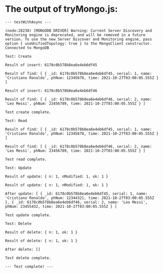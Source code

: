 # The output of tryMongo.js:
`--- testWithAsync ---`

`(node:28238) [MONGODB DRIVER] Warning: Current Server Discovery and Monitoring engine is deprecated, and will be removed in a future version. To use the new Server Discover and Monitoring engine, pass option { useUnifiedTopology: true } to the MongoClient constructor.
Connected to MongoDB`

`Test: Create`

`Result of insert:
 6178c0b578b8ea6e4eb6df45`

`Result of find:
 [ { _id: 6178c0b578b8ea6e4eb6df45,
    serial: 1,
    name: 'Cristiano Ronaldo',
    phNum: 12345678,
    time: 2021-10-27T03:00:05.555Z } ]`

`Result of insert:
 6178c0b578b8ea6e4eb6df46`

`Result of find:
 [ { _id: 6178c0b578b8ea6e4eb6df46,
    serial: 2,
    name: 'Leo Messi',
    phNum: 23456789,
    time: 2021-10-27T03:00:05.555Z } ]`

`Test create complete.`

`Test: Read`

`Result of find:
 [ { _id: 6178c0b578b8ea6e4eb6df45,
    serial: 1,
    name: 'Cristiano Ronaldo',
    phNum: 12345678,
    time: 2021-10-27T03:00:05.555Z } ]`

`Result of find:
 [ { _id: 6178c0b578b8ea6e4eb6df46,
    serial: 2,
    name: 'Leo Messi',
    phNum: 23456789,
    time: 2021-10-27T03:00:05.555Z } ]`

`Test read complete.`

`Test: Update`

`Result of update:
 { n: 1, nModified: 1, ok: 1 }`

`Result of update:
 { n: 1, nModified: 1, ok: 1 }`

`After update:
 [ { _id: 6178c0b578b8ea6e4eb6df45,
    serial: 1,
    name: 'Cristiano Ronaldo',
    phNum: 12344321,
    time: 2021-10-27T03:00:05.555Z },
  { _id: 6178c0b578b8ea6e4eb6df46,
    serial: 2,
    name: 'Leo Messi',
    phNum: 23455432,
    time: 2021-10-27T03:00:05.555Z } ]`

`Test update complete.`

`Test: Delete`

`Result of delete:
 { n: 1, ok: 1 }`

`Result of delete:
 { n: 1, ok: 1 }`

`After delete:
 []`

`Test delete complete.`

`--- Test complete! ---`
